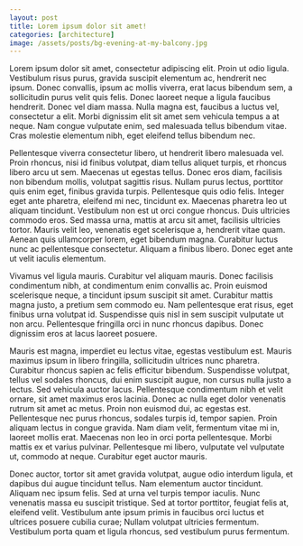 ```yaml
---
layout: post
title: Lorem ipsum dolor sit amet!
categories: [architecture]
image: /assets/posts/bg-evening-at-my-balcony.jpg
---
```


Lorem ipsum dolor sit amet, consectetur adipiscing elit. Proin ut odio ligula. Vestibulum risus purus, gravida suscipit elementum ac, hendrerit nec ipsum. Donec convallis, ipsum ac mollis viverra, erat lacus bibendum sem, a sollicitudin purus velit quis felis. Donec laoreet neque a ligula faucibus hendrerit. Donec vel diam massa. Nulla magna est, faucibus a luctus vel, consectetur a elit. Morbi dignissim elit sit amet sem vehicula tempus a at neque. Nam congue vulputate enim, sed malesuada tellus bibendum vitae. Cras molestie elementum nibh, eget eleifend tellus bibendum nec.

Pellentesque viverra consectetur libero, ut hendrerit libero malesuada vel. Proin rhoncus, nisi id finibus volutpat, diam tellus aliquet turpis, et rhoncus libero arcu ut sem. Maecenas ut egestas tellus. Donec eros diam, facilisis non bibendum mollis, volutpat sagittis risus. Nullam purus lectus, porttitor quis enim eget, finibus gravida turpis. Pellentesque quis odio felis. Integer eget ante pharetra, eleifend mi nec, tincidunt ex. Maecenas pharetra leo ut aliquam tincidunt. Vestibulum non est ut orci congue rhoncus. Duis ultricies commodo eros. Sed massa urna, mattis at arcu sit amet, facilisis ultricies tortor. Mauris velit leo, venenatis eget scelerisque a, hendrerit vitae quam. Aenean quis ullamcorper lorem, eget bibendum magna. Curabitur luctus nunc ac pellentesque consectetur. Aliquam a finibus libero. Donec eget ante ut velit iaculis elementum.

Vivamus vel ligula mauris. Curabitur vel aliquam mauris. Donec facilisis condimentum nibh, at condimentum enim convallis ac. Proin euismod scelerisque neque, a tincidunt ipsum suscipit sit amet. Curabitur mattis magna justo, a pretium sem commodo eu. Nam pellentesque erat risus, eget finibus urna volutpat id. Suspendisse quis nisl in sem suscipit vulputate ut non arcu. Pellentesque fringilla orci in nunc rhoncus dapibus. Donec dignissim eros at lacus laoreet posuere.

Mauris est magna, imperdiet eu lectus vitae, egestas vestibulum est. Mauris maximus ipsum in libero fringilla, sollicitudin ultrices nunc pharetra. Curabitur rhoncus sapien ac felis efficitur bibendum. Suspendisse volutpat, tellus vel sodales rhoncus, dui enim suscipit augue, non cursus nulla justo a lectus. Sed vehicula auctor lacus. Pellentesque condimentum nibh et velit ornare, sit amet maximus eros lacinia. Donec ac nulla eget dolor venenatis rutrum sit amet ac metus. Proin non euismod dui, ac egestas est. Pellentesque nec purus rhoncus, sodales turpis id, tempor sapien. Proin aliquam lectus in congue gravida. Nam diam velit, fermentum vitae mi in, laoreet mollis erat. Maecenas non leo in orci porta pellentesque. Morbi mattis ex et varius pulvinar. Pellentesque mi libero, vulputate vel vulputate ut, commodo at neque. Curabitur eget auctor mauris.

Donec auctor, tortor sit amet gravida volutpat, augue odio interdum ligula, et dapibus dui augue tincidunt tellus. Nam elementum auctor tincidunt. Aliquam nec ipsum felis. Sed at urna vel turpis tempor iaculis. Nunc venenatis massa eu suscipit tristique. Sed at tortor porttitor, feugiat felis at, eleifend velit. Vestibulum ante ipsum primis in faucibus orci luctus et ultrices posuere cubilia curae; Nullam volutpat ultricies fermentum. Vestibulum porta quam et ligula rhoncus, sed vestibulum purus fermentum.